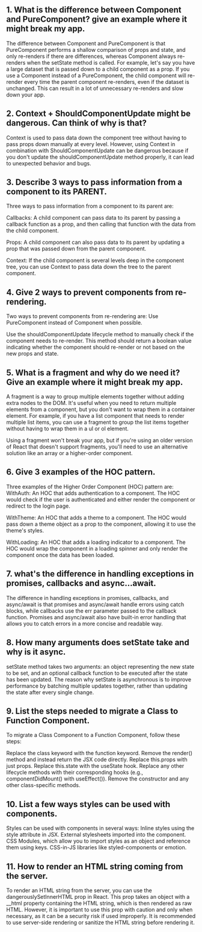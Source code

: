## 1. What is the difference between Component and PureComponent? give an example where it might break my app.

The difference between Component and PureComponent is that PureComponent performs a shallow comparison of props and state, and only re-renders if there are differences, whereas Component always re-renders when the setState method is called.
For example, let's say you have a large dataset that is passed down to a child component as a prop. If you use a Component instead of a PureComponent, the child component will re-render every time the parent component re-renders, even if the dataset is unchanged. This can result in a lot of unnecessary re-renders and slow down your app.

## 2. Context + ShouldComponentUpdate might be dangerous. Can think of why is that?

Context is used to pass data down the component tree without having to pass props down manually at every level. However, using Context in combination with ShouldComponentUpdate can be dangerous because if you don't update the shouldComponentUpdate method properly, it can lead to unexpected behavior and bugs.

## 3. Describe 3 ways to pass information from a component to its PARENT.

Three ways to pass information from a component to its parent are:

Callbacks: A child component can pass data to its parent by passing a callback function as a prop, and then calling that function with the data from the child component.

Props: A child component can also pass data to its parent by updating a prop that was passed down from the parent component.

Context: If the child component is several levels deep in the component tree, you can use Context to pass data down the tree to the parent component.

## 4. Give 2 ways to prevent components from re-rendering.

Two ways to prevent components from re-rendering are:
Use PureComponent instead of Component when possible.

Use the shouldComponentUpdate lifecycle method to manually check if the component needs to re-render. This method should return a boolean value indicating whether the component should re-render or not based on the new props and state.

## 5. What is a fragment and why do we need it? Give an example where it might break my app.

A fragment is a way to group multiple elements together without adding extra nodes to the DOM. It's useful when you need to return multiple elements from a component, but you don't want to wrap them in a container element.
For example, if you have a list component that needs to render multiple list items, you can use a fragment to group the list items together without having to wrap them in a ul or ol element.

Using a fragment won't break your app, but if you're using an older version of React that doesn't support fragments, you'll need to use an alternative solution like an array or a higher-order component.

## 6. Give 3 examples of the HOC pattern.

Three examples of the Higher Order Component (HOC) pattern are:
WithAuth: An HOC that adds authentication to a component. The HOC would check if the user is authenticated and either render the component or redirect to the login page.

WithTheme: An HOC that adds a theme to a component. The HOC would pass down a theme object as a prop to the component, allowing it to use the theme's styles.

WithLoading: An HOC that adds a loading indicator to a component. The HOC would wrap the component in a loading spinner and only render the component once the data has been loaded.

## 7. what's the difference in handling exceptions in promises, callbacks and async...await.

The difference in handling exceptions in promises, callbacks, and async/await is that promises and async/await handle errors using catch blocks, while callbacks use the err parameter passed to the callback function. Promises and async/await also have built-in error handling that allows you to catch errors in a more concise and readable way.

## 8. How many arguments does setState take and why is it async.

setState method takes two arguments: an object representing the new state to be set, and an optional callback function to be executed after the state has been updated. The reason why setState is asynchronous is to improve performance by batching multiple updates together, rather than updating the state after every single change.

## 9. List the steps needed to migrate a Class to Function Component.

To migrate a Class Component to a Function Component, follow these steps:

Replace the class keyword with the function keyword.
Remove the render() method and instead return the JSX code directly.
Replace this.props with just props.
Replace this.state with the useState hook.
Replace any other lifecycle methods with their corresponding hooks (e.g., componentDidMount() with useEffect()).
Remove the constructor and any other class-specific methods.

## 10. List a few ways styles can be used with components.

Styles can be used with components in several ways:
Inline styles using the style attribute in JSX.
External stylesheets imported into the component.
CSS Modules, which allow you to import styles as an object and reference them using keys.
CSS-in-JS libraries like styled-components or emotion.

## 11. How to render an HTML string coming from the server.

To render an HTML string from the server, you can use the dangerouslySetInnerHTML prop in React. This prop takes an object with a \_\_html property containing the HTML string, which is then rendered as raw HTML. However, it is important to use this prop with caution and only when necessary, as it can be a security risk if used improperly. It is recommended to use server-side rendering or sanitize the HTML string before rendering it.

